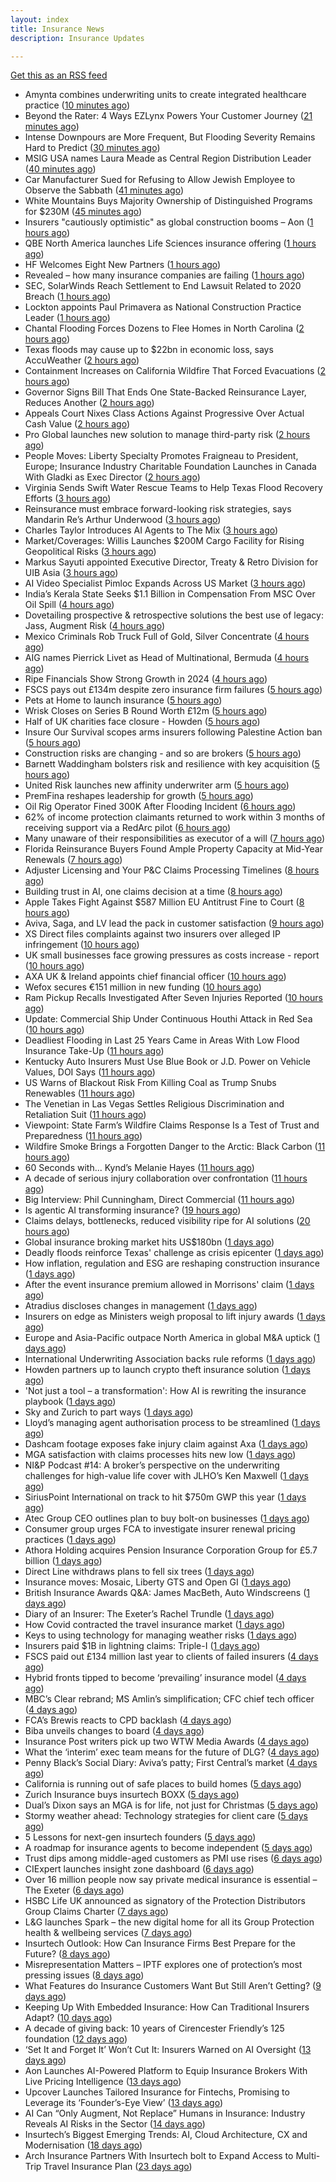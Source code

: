 ```yaml
---
layout: index
title: Insurance News
description: Insurance Updates

---
```


[Get this as an RSS feed](/insurance.rss)

<!-- news_marker starts -->
- Amynta combines underwriting units to create integrated healthcare practice ([10 minutes ago](https://www.reinsurancene.ws/amynta-combines-underwriting-units-to-create-integrated-healthcare-practice/))
- Beyond the Rater: 4 Ways EZLynx Powers Your Customer Journey ([21 minutes ago](https://www.insurancejournal.com/blogs/ezlynx/2025/07/08/830642.htm))
- Intense Downpours are More Frequent, But Flooding Severity Remains Hard to Predict ([30 minutes ago](https://www.insurancejournal.com/news/southcentral/2025/07/08/830778.htm))
- MSIG USA names Laura Meade as Central Region Distribution Leader ([40 minutes ago](https://www.reinsurancene.ws/msig-usa-names-laura-meade-as-central-region-distribution-leader/))
- Car Manufacturer Sued for Refusing to Allow Jewish Employee to Observe the Sabbath ([41 minutes ago](https://www.insurancejournal.com/news/midwest/2025/07/08/830774.htm))
- White Mountains Buys Majority Ownership of Distinguished Programs for $230M ([45 minutes ago](https://www.insurancejournal.com/news/national/2025/07/08/830766.htm))
- Insurers "cautiously optimistic" as global construction booms – Aon ([1 hours ago](https://www.insurancebusinessmag.com/uk/news/construction-engineering/insurers-cautiously-optimistic-as-global-construction-booms--aon-541846.aspx))
- QBE North America launches Life Sciences insurance offering ([1 hours ago](https://www.reinsurancene.ws/qbe-north-america-launches-life-sciences-insurance-offering/))
- HF Welcomes Eight New Partners ([1 hours ago](https://insurance-edge.net/2025/07/08/hf-welcomes-eight-new-partners/))
- Revealed – how many insurance companies are failing ([1 hours ago](https://www.insurancebusinessmag.com/uk/news/breaking-news/revealed--how-many-insurance-companies-are-failing-541834.aspx))
- SEC, SolarWinds Reach Settlement to End Lawsuit Related to 2020 Breach ([1 hours ago](https://www.insurancejournal.com/news/national/2025/07/08/830741.htm))
- Lockton appoints Paul Primavera as National Construction Practice Leader ([1 hours ago](https://www.reinsurancene.ws/lockton-appoints-paul-primavera-as-national-construction-practice-leader/))
- Chantal Flooding Forces Dozens to Flee Homes in North Carolina ([2 hours ago](https://www.insurancejournal.com/news/southeast/2025/07/08/830749.htm))
- Texas floods may cause up to $22bn in economic loss, says AccuWeather ([2 hours ago](https://www.reinsurancene.ws/texas-floods-may-cause-up-to-22bn-in-economic-loss-says-accuweather/))
- Containment Increases on California Wildfire That Forced Evacuations ([2 hours ago](https://www.insurancejournal.com/news/west/2025/07/08/830742.htm))
- Governor Signs Bill That Ends One State-Backed Reinsurance Layer, Reduces Another ([2 hours ago](https://www.insurancejournal.com/news/southeast/2025/07/08/830722.htm))
- Appeals Court Nixes Class Actions Against Progressive Over Actual Cash Value ([2 hours ago](https://www.insurancejournal.com/news/east/2025/07/08/830720.htm))
- Pro Global launches new solution to manage third-party risk ([2 hours ago](https://www.reinsurancene.ws/pro-global-launches-new-solution-to-manage-third-party-risk/))
- People Moves: Liberty Specialty Promotes Fraigneau to President, Europe; Insurance Industry Charitable Foundation Launches in Canada With Gladki as Exec Director ([2 hours ago](https://www.insurancejournal.com/news/international/2025/07/08/829154.htm))
- Virginia Sends Swift Water Rescue Teams to Help Texas Flood Recovery Efforts ([3 hours ago](https://www.insurancejournal.com/news/east/2025/07/08/830708.htm))
- Reinsurance must embrace forward-looking risk strategies, says Mandarin Re’s Arthur Underwood ([3 hours ago](https://www.reinsurancene.ws/reinsurance-must-embrace-forward-looking-risk-strategies-says-mandarin-res-arthur-underwood/))
- Charles Taylor Introduces AI Agents to The Mix ([3 hours ago](https://insurance-edge.net/2025/07/08/charles-taylor-introduces-ai-agents-to-the-mix/))
- Market/Coverages: Willis Launches $200M Cargo Facility for Rising Geopolitical Risks ([3 hours ago](https://www.insurancejournal.com/news/international/2025/07/08/830694.htm))
- Markus Sayuti appointed Executive Director, Treaty & Retro Division for UIB Asia ([3 hours ago](https://www.reinsurancene.ws/markus-sayuti-appointed-executive-director-treaty-retro-division-for-uib-asia/))
- AI Video Specialist Pimloc Expands Across US Market ([3 hours ago](https://insurance-edge.net/2025/07/08/ai-video-specialist-pimloc-expands-across-us-market/))
- India’s Kerala State Seeks $1.1 Billion in Compensation From MSC Over Oil Spill ([4 hours ago](https://www.insurancejournal.com/news/international/2025/07/08/830688.htm))
- Dovetailing prospective & retrospective solutions the best use of legacy: Jass, Augment Risk ([4 hours ago](https://www.reinsurancene.ws/dovetailing-prospective-retrospective-solutions-the-best-use-of-legacy-jass-augment-risk/))
- Mexico Criminals Rob Truck Full of Gold, Silver Concentrate ([4 hours ago](https://www.insurancejournal.com/news/international/2025/07/08/830684.htm))
- AIG names Pierrick Livet as Head of Multinational, Bermuda ([4 hours ago](https://www.reinsurancene.ws/aig-names-pierrick-livet-as-head-of-multinational-bermuda/))
- Ripe Financials Show Strong Growth in 2024 ([4 hours ago](https://insurance-edge.net/2025/07/08/ripe-financials-show-strong-growth-in-2024/))
- FSCS pays out £134m despite zero insurance firm failures ([5 hours ago](https://www.postonline.co.uk/news/7958101/fscs-pays-out-%C2%A3134m-despite-zero-insurance-firm-failures))
- Pets at Home to launch insurance ([5 hours ago](https://www.postonline.co.uk/news/7958084/pets-at-home-to-launch-insurance))
- Wrisk Closes on Series B Round Worth £12m ([5 hours ago](https://insurance-edge.net/2025/07/08/wrisk-closes-on-series-b-round-worth-12m/))
- Half of UK charities face closure - Howden ([5 hours ago](https://www.insurancebusinessmag.com/uk/news/non-profits/half-of-uk-charities-face-closure--howden-541780.aspx))
- Insure Our Survival scopes arms insurers following Palestine Action ban ([5 hours ago](https://www.postonline.co.uk/news/7958094/insure-our-survival-scopes-arms-insurers-following-palestine-action-ban))
- Construction risks are changing - and so are brokers ([5 hours ago](https://www.insurancebusinessmag.com/uk/news/construction-engineering/construction-risks-are-changing--and-so-are-brokers-541779.aspx))
- Barnett Waddingham bolsters risk and resilience with key acquisition ([5 hours ago](https://www.insurancebusinessmag.com/uk/news/breaking-news/barnett-waddingham-bolsters-risk-and-resilience-with-key-acquisition-541778.aspx))
- United Risk launches new affinity underwriter arm ([5 hours ago](https://www.insurancebusinessmag.com/uk/news/breaking-news/united-risk-launches-new-affinity-underwriter-arm-541777.aspx))
- PremFina reshapes leadership for growth ([5 hours ago](https://www.insurancebusinessmag.com/uk/news/breaking-news/premfina-reshapes-leadership-for-growth-541775.aspx))
- Oil Rig Operator Fined 300K After Flooding Incident ([6 hours ago](https://insurance-edge.net/2025/07/08/oil-rig-operator-fined-300k-after-flooding-incident/))
- 62% of income protection claimants returned to work within 3 months of receiving support via a RedArc pilot ([6 hours ago](https://ifamagazine.com/62-of-income-protection-claimants-returned-to-work-within-3-months-of-receiving-support-via-a-redarc-pilot/))
- Many unaware of their responsibilities as executor of a will ([7 hours ago](https://ifamagazine.com/many-unaware-of-their-responsibilities-as-executor-of-a-will/))
- Florida Reinsurance Buyers Found Ample Property Capacity at Mid-Year Renewals ([7 hours ago](https://www.insurancejournal.com/news/international/2025/07/08/830664.htm))
- Adjuster Licensing and Your P&C Claims Processing Timelines ([8 hours ago](https://www.insurancejournal.com/blogs/agentsync/2025/07/08/830275.htm))
- Building trust in AI, one claims decision at a time ([8 hours ago](https://www.postonline.co.uk/market-access/technology/7957963/building-trust-in-ai-one-claims-decision-at-a-time))
- Apple Takes Fight Against $587 Million EU Antitrust Fine to Court ([8 hours ago](https://www.insurancejournal.com/news/international/2025/07/08/830661.htm))
- Aviva, Saga, and LV lead the pack in customer satisfaction ([9 hours ago](https://www.postonline.co.uk/personal/7958093/aviva-saga-and-lv-lead-the-pack-in-customer-satisfaction))
- XS Direct files complaints against two insurers over alleged IP infringement ([10 hours ago](https://www.insurancebusinessmag.com/uk/news/legal-insights/xs-direct-files-complaints-against-two-insurers-over-alleged-ip-infringement-541743.aspx))
- UK small businesses face growing pressures as costs increase - report ([10 hours ago](https://www.insurancebusinessmag.com/uk/news/sme/uk-small-businesses-face-growing-pressures-as-costs-increase--report-541742.aspx))
- AXA UK & Ireland appoints chief financial officer ([10 hours ago](https://www.insurancebusinessmag.com/uk/news/breaking-news/axa-uk-and-ireland-appoints-chief-financial-officer-541741.aspx))
- Wefox secures €151 million in new funding ([10 hours ago](https://www.insurancebusinessmag.com/uk/news/technology/wefox-secures-151-million-in-new-funding-541740.aspx))
- Ram Pickup Recalls Investigated After Seven Injuries Reported ([10 hours ago](https://www.insurancejournal.com/news/national/2025/07/08/830604.htm))
- Update: Commercial Ship Under Continuous Houthi Attack in Red Sea ([10 hours ago](https://www.insurancejournal.com/news/international/2025/07/08/830655.htm))
- Deadliest Flooding in Last 25 Years Came in Areas With Low Flood Insurance Take-Up ([11 hours ago](https://www.insurancejournal.com/news/southeast/2025/07/08/830623.htm))
- Kentucky Auto Insurers Must Use Blue Book or J.D. Power on Vehicle Values, DOI Says ([11 hours ago](https://www.insurancejournal.com/news/southeast/2025/07/08/830617.htm))
- US Warns of Blackout Risk From Killing Coal as Trump Snubs Renewables ([11 hours ago](https://www.insurancejournal.com/news/national/2025/07/08/830612.htm))
- The Venetian in Las Vegas Settles Religious Discrimination and Retaliation Suit ([11 hours ago](https://www.insurancejournal.com/news/west/2025/07/08/830118.htm))
- Viewpoint: State Farm’s Wildfire Claims Response Is a Test of Trust and Preparedness ([11 hours ago](https://www.insurancejournal.com/news/west/2025/07/08/830299.htm))
- Wildfire Smoke Brings a Forgotten Danger to the Arctic: Black Carbon ([11 hours ago](https://www.insurancejournal.com/news/international/2025/07/08/830573.htm))
- 60 Seconds with... Kynd’s Melanie Hayes ([11 hours ago](https://www.postonline.co.uk/people/7957955/60-seconds-with-kynd%E2%80%99s-melanie-hayes))
- A decade of serious injury collaboration over confrontation ([11 hours ago](https://www.postonline.co.uk/claims/7958011/a-decade-of-serious-injury-collaboration-over-confrontation))
- Big Interview: Phil Cunningham, Direct Commercial ([11 hours ago](https://www.postonline.co.uk/people/7958052/big-interview-phil-cunningham-direct-commercial))
- Is agentic AI transforming insurance? ([19 hours ago](https://www.dig-in.com/opinion/is-agentic-ai-transforming-insurance))
- Claims delays, bottlenecks, reduced visibility ripe for AI solutions ([20 hours ago](https://www.dig-in.com/news/claims-delays-bottlenecks-visibility-ripe-for-ai-solutions))
- Global insurance broking market hits US$180bn ([1 days ago](https://www.insurancebusinessmag.com/uk/news/breaking-news/global-insurance-broking-market-hits-us180bn-541683.aspx))
- Deadly floods reinforce Texas' challenge as crisis epicenter ([1 days ago](https://www.dig-in.com/articles/deadly-floods-reinforce-texas-challenge-as-crisis-picenter))
- How inflation, regulation and ESG are reshaping construction insurance ([1 days ago](https://www.insurancebusinessmag.com/uk/tv/how-inflation-regulation-and-esg-are-reshaping-construction-insurance-541632.aspx))
- After the event insurance premium allowed in Morrisons' claim ([1 days ago](https://www.insurancebusinessmag.com/uk/news/legal-insights/after-the-event-insurance-premium-allowed-in-morrisons-claim-541630.aspx))
- Atradius discloses changes in management ([1 days ago](https://www.insurancebusinessmag.com/uk/news/breaking-news/atradius-discloses-changes-in-management-541624.aspx))
- Insurers on edge as Ministers weigh proposal to lift injury awards ([1 days ago](https://www.insurancebusinessmag.com/uk/news/breaking-news/insurers-on-edge-as-ministers-weigh-proposal-to-lift-injury-awards-541622.aspx))
- Europe and Asia-Pacific outpace North America in global M&A uptick ([1 days ago](https://www.insurancebusinessmag.com/uk/news/breaking-news/europe-and-asiapacific-outpace-north-america-in-global-manda-uptick-541616.aspx))
- International Underwriting Association backs rule reforms ([1 days ago](https://www.insurancebusinessmag.com/uk/news/breaking-news/international-underwriting-association-backs-rule-reforms-541615.aspx))
- Howden partners up to launch crypto theft insurance solution ([1 days ago](https://www.insurancebusinessmag.com/uk/news/technology/howden-partners-up-to-launch-crypto-theft-insurance-solution-541613.aspx))
- 'Not just a tool – a transformation': How AI is rewriting the insurance playbook ([1 days ago](https://www.insurancebusinessmag.com/uk/news/technology/not-just-a-tool--a-transformation-how-ai-is-rewriting-the-insurance-playbook-541635.aspx))
- Sky and Zurich to part ways ([1 days ago](https://www.postonline.co.uk/news/7958081/sky-and-zurich-to-part-ways))
- Lloyd’s managing agent authorisation process to be streamlined ([1 days ago](https://www.postonline.co.uk/regulation/7958088/lloyd%E2%80%99s-managing-agent-authorisation-process-to-be-streamlined))
- Dashcam footage exposes fake injury claim against Axa ([1 days ago](https://www.postonline.co.uk/personal/7958087/dashcam-footage-exposes-%C2%A374000-fake-injury-claim-against-axa))
- MGA satisfaction with claims processes hits new low ([1 days ago](https://www.postonline.co.uk/claims/7958078/mga-satisfaction-with-claims-processes-hits-new-low))
- NI&P Podcast #14: A broker’s perspective on the underwriting challenges for high-value life cover with JLHO’s Ken Maxwell ([1 days ago](https://ifamagazine.com/nip-podcast-14-a-brokers-perspective-on-the-underwriting-challenges-for-high-value-life-cover-with-jlhos-ken-maxwell/))
- SiriusPoint International on track to hit $750m GWP this year ([1 days ago](https://www.postonline.co.uk/commercial/7958085/siriuspoint-international-on-track-to-hit-750m-gwp-this-year))
- Atec Group CEO outlines plan to buy bolt-on businesses ([1 days ago](https://www.postonline.co.uk/news/7958039/atec-group-ceo-outlines-plan-to-buy-bolt-on-businesses))
- Consumer group urges FCA to investigate insurer renewal pricing practices ([1 days ago](https://www.insurancebusinessmag.com/uk/news/auto-motor/consumer-group-urges-fca-to-investigate-insurer-renewal-pricing-practices-541587.aspx))
- Athora Holding acquires Pension Insurance Corporation Group for £5.7 billion ([1 days ago](https://www.insurancebusinessmag.com/uk/news/breaking-news/athora-holding-acquires-pension-insurance-corporation-group-for-5-7-billion-541586.aspx))
- Direct Line withdraws plans to fell six trees ([1 days ago](https://www.insurancebusinessmag.com/uk/news/breaking-news/direct-line-withdraws-plans-to-fell-six-trees-541584.aspx))
- Insurance moves: Mosaic, Liberty GTS and Open GI ([1 days ago](https://www.insurancebusinessmag.com/uk/news/breaking-news/insurance-moves-mosaic-liberty-gts-and-open-gi-541583.aspx))
- British Insurance Awards Q&A: James MacBeth, Auto Windscreens ([1 days ago](https://www.postonline.co.uk/market-access/motor/7958074/british-insurance-awards-qa-james-macbeth-auto-windscreens))
- Diary of an Insurer: The Exeter’s Rachel Trundle ([1 days ago](https://www.postonline.co.uk/people/7957519/diary-of-an-insurer-the-exeter%E2%80%99s-rachel-trundle))
- How Covid contracted the travel insurance market ([1 days ago](https://www.postonline.co.uk/personal/7957923/how-covid-contracted-the-travel-insurance-market))
- Keys to using technology for managing weather risks ([1 days ago](https://www.dig-in.com/news/using-technology-to-manage-weather-risks))
- Insurers paid $1B in lightning claims: Triple-I ([1 days ago](https://www.dig-in.com/news/insurers-paid-1b-in-lightning-claims-triple-i))
- FSCS paid out £134 million last year to clients of failed insurers ([4 days ago](https://www.insurancebusinessmag.com/uk/news/breaking-news/fscs-paid-out-134-million-last-year-to-clients-of-failed-insurers-541517.aspx))
- Hybrid fronts tipped to become ‘prevailing’ insurance model ([4 days ago](https://www.postonline.co.uk/news/7958080/hybrid-fronts-tipped-to-become-%E2%80%98prevailing%E2%80%99-insurance-model))
- MBC’s Clear rebrand; MS Amlin’s simplification; CFC chief tech officer ([4 days ago](https://www.postonline.co.uk/news/7958061/mbc%E2%80%99s-clear-rebrand-ms-amlin%E2%80%99s-simplification-cfc-chief-tech-officer))
- FCA’s Brewis reacts to CPD backlash ([4 days ago](https://www.postonline.co.uk/news/7958077/fca%E2%80%99s-brewis-reacts-to-cpd-backlash))
- Biba unveils changes to board ([4 days ago](https://www.postonline.co.uk/broker/7958072/biba-unveils-changes-to-board))
- Insurance Post writers pick up two WTW Media Awards ([4 days ago](https://www.postonline.co.uk/news/7958073/insurance-post-writers-pick-up-two-wtw-media-awards))
- What the ‘interim’ exec team means for the future of DLG? ([4 days ago](https://www.postonline.co.uk/personal/7958068/what-the-%E2%80%98interim%E2%80%99-exec-team-means-for-the-future-of-dlg))
- Penny Black’s Social Diary: Aviva’s patty; First Central’s market ([4 days ago](https://www.postonline.co.uk/people/7957842/penny-black%E2%80%99s-social-diary-aviva%E2%80%99s-patty-first-central%E2%80%99s-market))
- California is running out of safe places to build homes ([5 days ago](https://www.dig-in.com/articles/california-is-running-out-of-safe-places-to-build-homes))
- Zurich Insurance buys insurtech BOXX ([5 days ago](https://www.dig-in.com/articles/zurich-insurance-buys-insurtech-boxx))
- Dual’s Dixon says an MGA is for life, not just for Christmas ([5 days ago](https://www.postonline.co.uk/news/7958070/dual%E2%80%99s-dixon-says-an-mga-is-for-life-not-just-for-christmas))
- Stormy weather ahead: Technology strategies for client care ([5 days ago](https://www.dig-in.com/opinion/technology-strategies-for-client-care-during-weather-perils))
- 5 Lessons for next-gen insurtech founders ([5 days ago](https://www.dig-in.com/opinion/5-lessons-for-next-gen-insurtech-founders))
- A roadmap for insurance agents to become independent ([5 days ago](https://www.dig-in.com/opinion/a-roadmap-for-insurance-agents-to-become-independent))
- Trust dips among middle-aged customers as PMI use rises ([6 days ago](https://ifamagazine.com/trust-dips-among-middle-aged-customers-as-pmi-use-rises/))
- CIExpert launches insight zone dashboard ([6 days ago](https://ifamagazine.com/ciexpert-launches-insight-zone-dashboard/))
- Over 16 million people now say private medical insurance is essential – The Exeter ([6 days ago](https://ifamagazine.com/over-16-million-people-now-say-private-medical-insurance-is-essential-the-exeter/))
- HSBC Life UK announced as signatory of the Protection Distributors Group Claims Charter ([7 days ago](https://ifamagazine.com/hsbc-life-uk-announced-as-signatory-of-the-protection-distributors-group-claims-charter/))
- L&G launches Spark – the new digital home for all its Group Protection health & wellbeing services ([7 days ago](https://ifamagazine.com/lg-launches-spark-the-new-digital-home-for-all-its-group-protection-health-wellbeing-services/))
- Insurtech Outlook: How Can Insurance Firms Best Prepare for the Future? ([8 days ago](https://thefintechtimes.com/insurtech-outlook-how-can-insurance-firms-best-prepare-for-the-future/))
- Misrepresentation Matters – IPTF explores one of protection’s most pressing issues ([8 days ago](https://ifamagazine.com/misrepresentation-matters-iptf-explores-one-of-protections-most-pressing-issues/))
- What Features do Insurance Customers Want But Still Aren’t Getting? ([9 days ago](https://thefintechtimes.com/what-features-do-insurance-customers-want-but-still-arent-getting/))
- Keeping Up With Embedded Insurance: How Can Traditional Insurers Adapt? ([10 days ago](https://thefintechtimes.com/keeping-up-with-embedded-insurance-how-can-traditional-insurers-adapt/))
- A decade of giving back: 10 years of Cirencester Friendly’s 125 foundation ([12 days ago](https://ifamagazine.com/a-decade-of-giving-back-10-years-of-cirencester-friendlys-125-foundation/))
- ‘Set It and Forget It’ Won’t Cut It: Insurers Warned on AI Oversight ([13 days ago](https://thefintechtimes.com/set-it-and-forget-it-wont-cut-it-insurers-warned-on-ai-oversight/))
- Aon Launches AI-Powered Platform to Equip Insurance Brokers With Live Pricing Intelligence ([13 days ago](https://thefintechtimes.com/aon-launches-ai-powered-platform-to-equip-insurance-brokers-with-live-pricing-intelligence/))
- Upcover Launches Tailored Insurance for Fintechs, Promising to Leverage its ‘Founder’s-Eye View’ ([13 days ago](https://thefintechtimes.com/upcover-launches-tailored-insurance-for-fintechs-promising-to-leverage-its-founders-eye-view/))
- AI Can “Only Augment, Not Replace” Humans in Insurance: Industry Reveals AI Risks in the Sector ([14 days ago](https://thefintechtimes.com/ai-can-only-augment-not-replace-humans-in-insurance-industry-reveals-ai-risks-in-the-sector/))
- Insurtech’s Biggest Emerging Trends: AI, Cloud Architecture, CX and Modernisation ([18 days ago](https://thefintechtimes.com/insurtech-biggest-emerging-trends-ai-cloud-architecture-cx-and-data/))
- Arch Insurance Partners With Insurtech bolt to Expand Access to Multi-Trip Travel Insurance Plan ([23 days ago](https://thefintechtimes.com/arch-insurance-partners-with-insurtech-bolt-to-expand-access-to-multi-trip-travel-insurance-plan/))

<!-- news_marker ends -->